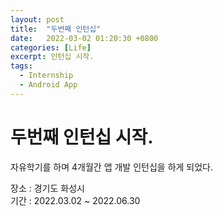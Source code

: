 ```yaml
---
layout: post
title:  "두번째 인턴십"
date:   2022-03-02 01:20:30 +0800
categories: [Life]
excerpt: 인턴십 시작.
tags:
  - Internship
  - Android App
---
```


# 두번째 인턴십 시작.

자유학기를 하며 4개월간 앱 개발 인턴십을 하게 되었다.  

장소 : 경기도 화성시  
기간 : 2022.03.02 ~ 2022.06.30